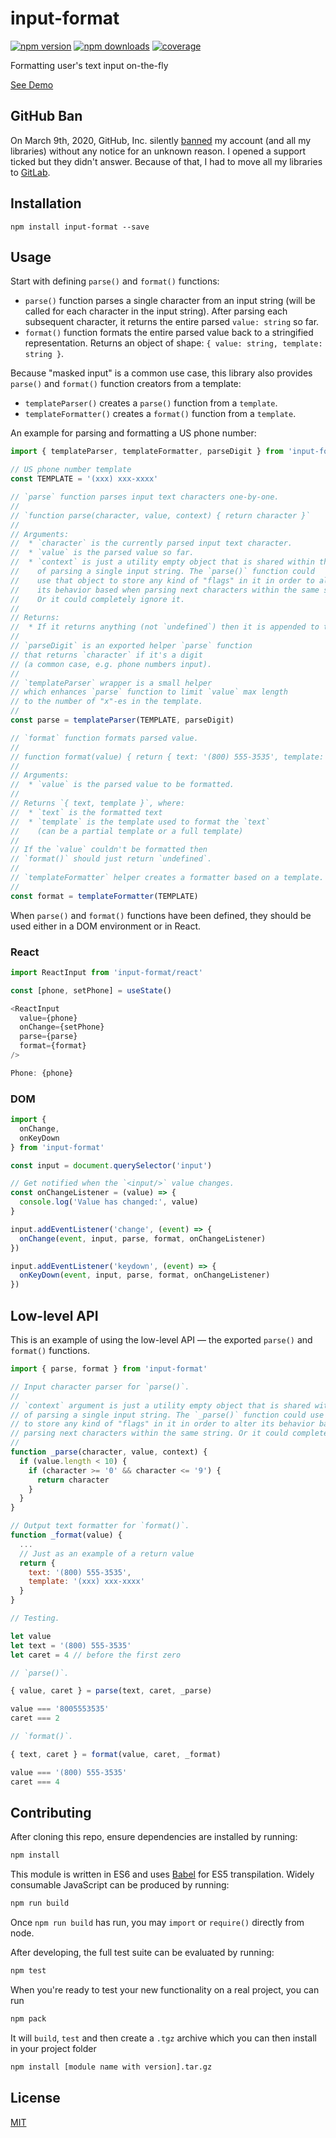 # input-format

[![npm version](https://img.shields.io/npm/v/input-format.svg?style=flat-square)](https://www.npmjs.com/package/input-format)
[![npm downloads](https://img.shields.io/npm/dm/input-format.svg?style=flat-square)](https://www.npmjs.com/package/input-format)
[![coverage](https://img.shields.io/coveralls/catamphetamine/input-format/master.svg?style=flat-square)](https://coveralls.io/r/catamphetamine/input-format?branch=master)

Formatting user's text input on-the-fly

[See Demo](https://catamphetamine.gitlab.io/input-format/)

## GitHub Ban

On March 9th, 2020, GitHub, Inc. silently [banned](https://medium.com/@catamphetamine/how-github-blocked-me-and-all-my-libraries-c32c61f061d3) my account (and all my libraries) without any notice for an unknown reason. I opened a support ticked but they didn't answer. Because of that, I had to move all my libraries to [GitLab](https://gitlab.com/catamphetamine).

## Installation

```
npm install input-format --save
```

## Usage

Start with defining `parse()` and `format()` functions:

* `parse()` function parses a single character from an input string (will be called for each character in the input string). After parsing each subsequent character, it returns the entire parsed `value: string` so far.
* `format()` function formats the entire parsed value back to a stringified representation. Returns an object of shape: `{ value: string, template: string }`.

Because "masked input" is a common use case, this library also provides `parse()` and `format()` function creators from a template:

* `templateParser()` creates a `parse()` function from a `template`.
* `templateFormatter()` creates a `format()` function from a `template`.

An example for parsing and formatting a US phone number:

```js
import { templateParser, templateFormatter, parseDigit } from 'input-format'

// US phone number template
const TEMPLATE = '(xxx) xxx-xxxx'

// `parse` function parses input text characters one-by-one.
//
// `function parse(character, value, context) { return character }`
//
// Arguments:
//  * `character` is the currently parsed input text character.
//  * `value` is the parsed value so far.
//  * `context` is just a utility empty object that is shared within the bounds
//    of parsing a single input string. The `parse()` function could
//    use that object to store any kind of "flags" in it in order to alter
//    its behavior based when parsing next characters within the same string.
//    Or it could completely ignore it.
//
// Returns:
//  * If it returns anything (not `undefined`) then it is appended to the `value`
//
// `parseDigit` is an exported helper `parse` function
// that returns `character` if it's a digit
// (a common case, e.g. phone numbers input).
//
// `templateParser` wrapper is a small helper
// which enhances `parse` function to limit `value` max length
// to the number of "x"-es in the template.
//
const parse = templateParser(TEMPLATE, parseDigit)

// `format` function formats parsed value.
//
// function format(value) { return { text: '(800) 555-3535', template: '(xxx) xxx-xxxx' } }
//
// Arguments:
//  * `value` is the parsed value to be formatted.
//
// Returns `{ text, template }`, where:
//  * `text` is the formatted text
//  * `template` is the template used to format the `text`
//    (can be a partial template or a full template)
//
// If the `value` couldn't be formatted then
// `format()` should just return `undefined`.
//
// `templateFormatter` helper creates a formatter based on a template.
//
const format = templateFormatter(TEMPLATE)
```

When `parse()` and `format()` functions have been defined, they should be used either in a DOM environment or in React.

### React

```js
import ReactInput from 'input-format/react'

const [phone, setPhone] = useState()

<ReactInput
  value={phone}
  onChange={setPhone}
  parse={parse}
  format={format}
/>

Phone: {phone}
```

### DOM

```js
import {
  onChange,
  onKeyDown
} from 'input-format'

const input = document.querySelector('input')

// Get notified when the `<input/>` value changes.
const onChangeListener = (value) => {
  console.log('Value has changed:', value)
}

input.addEventListener('change', (event) => {
  onChange(event, input, parse, format, onChangeListener)
})

input.addEventListener('keydown', (event) => {
  onKeyDown(event, input, parse, format, onChangeListener)
})
```

## Low-level API

This is an example of using the low-level API — the exported `parse()` and `format()` functions.

```js
import { parse, format } from 'input-format'

// Input character parser for `parse()`.
//
// `context` argument is just a utility empty object that is shared within the bounds
// of parsing a single input string. The `_parse()` function could use that object
// to store any kind of "flags" in it in order to alter its behavior based when
// parsing next characters within the same string. Or it could completely ignore it.
//
function _parse(character, value, context) {
  if (value.length < 10) {
    if (character >= '0' && character <= '9') {
      return character
    }
  }
}

// Output text formatter for `format()`.
function _format(value) {
  ...
  // Just as an example of a return value
  return {
    text: '(800) 555-3535',
    template: '(xxx) xxx-xxxx'
  }
}

// Testing.

let value
let text = '(800) 555-3535'
let caret = 4 // before the first zero

// `parse()`.

{ value, caret } = parse(text, caret, _parse)

value === '8005553535'
caret === 2

// `format()`.

{ text, caret } = format(value, caret, _format)

value === '(800) 555-3535'
caret === 4
```

<!--
## Android

There have been some [reports](https://github.com/catamphetamine/input-format/issues/2) of some Android devices not positioning the caret correctly. A workaround has been added for that. In case of any issues with Android devices, report them to the aforementioned issue.
-->

## Contributing

After cloning this repo, ensure dependencies are installed by running:

```sh
npm install
```

This module is written in ES6 and uses [Babel](http://babeljs.io/) for ES5
transpilation. Widely consumable JavaScript can be produced by running:

```sh
npm run build
```

Once `npm run build` has run, you may `import` or `require()` directly from
node.

After developing, the full test suite can be evaluated by running:

```sh
npm test
```

When you're ready to test your new functionality on a real project, you can run

```sh
npm pack
```

It will `build`, `test` and then create a `.tgz` archive which you can then install in your project folder

```sh
npm install [module name with version].tar.gz
```

## License

[MIT](LICENSE)